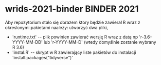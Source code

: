 # wrids-2021-binder BINDER 2021

Aby repozytorium stało się obrazem ktory będzie zawierał R wraz z okreslonymi pakietami naależy: utworzyć dwa pliki, 
+ 'runtime.txt' -- plik powinien zawierać wersję R wraz z datą np 'r-3.6-YYYY-MM-DD' lub 'r-YYYY-MM-D' (wtedy domyślnie zostanie wybrany R 3.6)
+ 'instal.R' -- skrypt w R zawierający liste pakietów do instalacji 'install.packages("tidyverse")'
